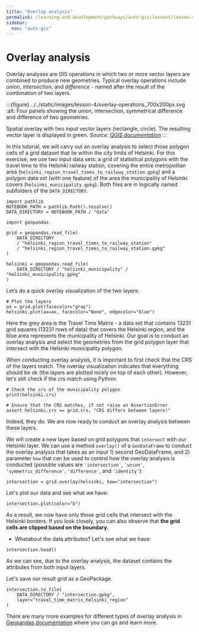 ```yaml
---
title: "Overlay analysis"
permalink: /learning-and-development/pathways/auto-gis/lessons/lesson-4/overlay-analysis/
sidebar:
  nav: "auto-gis"
---
```



# Overlay analysis

Overlay analyses are GIS operations in which two or more vector layers are
combined to produce new geometries. Typical overlay operations include *union*,
*intersection*, and *difference* - named after the result of the combination of
two layers.


:::{figure} ../../static/images/lesson-4/overlay-operations_700x200px.svg
:alt: Four panels showing the union, intersection, symmetrical difference and difference of two geometries.

Spatial overlay with two input vector layers (rectangle, circle). The resulting vector layer is displayed in green. *Source: [QGIS documentation](https://docs.qgis.org/latest/en/docs/gentle_gis_introduction/vector_spatial_analysis_buffers.html#figure-overlay-operations)*
:::


In this tutorial, we will carry out an overlay analysis to select those polygon
cells of a grid dataset that lie within the city limits of Helsinki. For this
exercise, we use two input data sets: a grid of statistical polygons with the
travel time to the Helsinki railway station, covering the entire metropolitan
area (`helsinki_region_travel_times_to_railway_station.gpkg`) and a polygon
data set (with one feature) of the area the municipality of Helsinki covers
(`helsinki_municipality.gpkg`). Both files are in logically named subfolders
of the `DATA_DIRECTORY`.

```{code-cell}
import pathlib 
NOTEBOOK_PATH = pathlib.Path().resolve()
DATA_DIRECTORY = NOTEBOOK_PATH / "data"
```

```{code-cell}
import geopandas

grid = geopandas.read_file(
    DATA_DIRECTORY
    / "helsinki_region_travel_times_to_railway_station"
    / "helsinki_region_travel_times_to_railway_station.gpkg"
)

helsinki = geopandas.read_file(
    DATA_DIRECTORY / "helsinki_municipality" / "helsinki_municipality.gpkg"
)
```

Let’s do a quick overlay visualization of the two layers:

```{code-cell}
# Plot the layers
ax = grid.plot(facecolor="gray")
helsinki.plot(ax=ax, facecolor="None", edgecolor="blue")
```

Here the grey area is the Travel Time Matrix - a data set that contains  13231
grid squares (13231 rows of data) that covers the Helsinki region, and the blue
area represents the municipality of Helsinki. Our goal is to conduct an overlay
analysis and select the geometries from the grid polygon layer that intersect
with the Helsinki municipality polygon.

When conducting overlay analysis, it is important to first check that the CRS
of the layers match. The overlay visualization indicates that everything should
be ok (the layers are plotted nicely on top of each other). However, let's
still check if the crs match using Python:

```{code-cell}
# Check the crs of the municipality polygon
print(helsinki.crs)
```

```{code-cell}
# Ensure that the CRS matches, if not raise an AssertionError
assert helsinki.crs == grid.crs, "CRS differs between layers!"
```

Indeed, they do. We are now ready to conduct an overlay analysis between these layers. 

We will create a new layer based on grid polygons that `intersect` with our
Helsinki layer. We can use a method `overlay()` of a `GeoDataFrame` to conduct
the overlay analysis that takes as an input 1) second GeoDataFrame, and 2)
parameter `how` that can be used to control how the overlay analysis is
conducted (possible values are `'intersection'`, `'union'`,
`'symmetric_difference'`, `'difference'`, and `'identity'`):

```{code-cell}
intersection = grid.overlay(helsinki, how="intersection")
```

Let's plot our data and see what we have:

```{code-cell}
intersection.plot(color="b")
```

As a result, we now have only those grid cells that intersect with the Helsinki
borders. If you look closely, you can also observe that **the grid cells are
clipped based on the boundary.**

- Whatabout the data attributes? Let's see what we have:

```{code-cell}
intersection.head()
```

As we can see, due to the overlay analysis, the dataset contains the attributes
from both input layers.

Let's save our result grid as a GeoPackage.

```{code-cell}
intersection.to_file(
    DATA_DIRECTORY / "intersection.gpkg",
    layer="travel_time_matrix_helsinki_region"
)
```

There are many more examples for different types of overlay analysis in
[Geopandas documentation](http://geopandas.org/set_operations.html) where you
can go and learn more.
